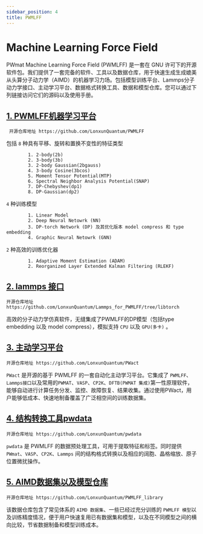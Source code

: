 ```yaml
---
sidebar_position: 4
title: PWMLFF
---
```


# Machine Learning Force Field

PWmat Machine Learning Force Field (PWMLFF) 是一套在 GNU 许可下的开源软件包。我们提供了一套完备的软件、工具以及数据仓库，用于快速生成生成媲美从头算分子动力学（AIMD）的机器学习力场。包括模型训练平台、Lammps分子动力学接口、主动学习平台、数据格式转换工具、数据和模型仓库。您可以通过下列链接访问它们的源码以及使用手册。

## [1. PWMLFF机器学习平台](./Installation.md#pwmlff)
```
 开源仓库地址 https://github.com/LonxunQuantum/PWMLFF
```

包括 `8` 种具有平移、旋转和置换不变性的特征类型
```
        1. 2-body(2b)
        2. 3-body(3b)
        3. 2-body Gaussian(2bgauss)
        4. 3-body Cosine(3bcos)
        5. Moment Tensor Potential(MTP)
        6. Spectral Neighbor Analysis Potential(SNAP)
        7. DP-Chebyshev(dp1)
        8. DP-Gaussian(dp2)
```

`4` 种训练模型
```
        1. Linear Model
        2. Deep Neural Netowrk (NN)
        3. DP-torch Network (DP) 及其优化版本 model compress 和 type embedding
        4. Graphic Neural Netowrk (GNN)
```
`2` 种高效的训练优化器
```
        1. Adaptive Moment Estimation (ADAM)
        2. Reorganized Layer Extended Kalman Filtering (RLEKF)
```

## [2. lammps 接口](./Installation.md#lammps-recompiled-version-for-pwmlff)

```
开源仓库地址 https://github.com/LonxunQuantum/Lammps_for_PWMLFF/tree/libtorch
```
高效的分子动力学仿真软件，无缝集成了PWMLFF的DP模型（包括type embedding 以及 model compress），模拟支持 `CPU` 以及 `GPU(多卡)` 。

## [3. 主动学习平台](./active%20learning/README.md)

```
开源仓库地址 https://github.com/LonxunQuantum/PWact
```
`PWact` 是开源的基于 PWMLFF 的一套自动化主动学习平台。它集成了 `PWMLFF`、`Lammps接口`以及常用的`PWMAT`、`VASP`、`CP2K`、`DFTB(PWMAT 集成)`第一性原理软件，能够自动进行计算任务分发、监控、故障恢复、结果收集。通过使用PWact，用户能够低成本、快速地制备覆盖了广泛相空间的训练数据集。

## [4. 结构转换工具pwdata](./Appendix-2.md)
```
开源仓库地址 https://github.com/LonxunQuantum/pwdata
```
`pwdata` 是 PWMLFF 的数据预处理工具，可用于提取特征和标签。同时提供`PWmat`、`VASP`、`CP2K`、`Lammps` 间的结构格式转换以及相应的阔胞、晶格缩放、原子位置微扰操作。

## [5. AIMD数据集以及模型仓库](https://github.com/LonxunQuantum/PWMLFF_library)
```
开源仓库地址 https://github.com/LonxunQuantum/PWMLFF_library
```
该数据仓库包含了常见体系的 `AIMD 数据集`、一些已经过充分训练的 `PWMLFF 模型`以及训练精度情况，便于用户快速复用已有数据集和模型，以及在不同模型之间的横向比较，节省数据制备和模型训练成本。

